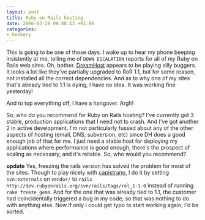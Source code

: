 ```yaml
---
layout: post
title: Ruby on Rails hosting
date: 2006-03-29 09:08:13 +01:00
categories:
- Geekery
---
```

This is going to be one of those days.  I wake up to hear my phone beeping insistently at me, telling me of `DOWN ESCALATION` reports for all of my Ruby on Rails web sites.  Oh, bother.  [DreamHost](http://www.dreamhost.com/r.cgi?wossname) appears to be playing silly buggers.  It looks a lot like they've partially upgraded to RoR 1.1, but for some reason, not installed all the correct dependencies.  And as to why one of my sites that's already tied to 1.1 is dying, I have no idea.  It was working fine yesterday!

And to top everything off, I have a hangover.  Argh!

So, who do you recommend for Ruby on Rails hosting?  I've currently got 3 stable, production applications that I need not to crash.  And I've got another 2 in active development.  I'm not particularly fussed about any of the other aspects of hosting (email, DNS, subversion, etc) since DH does a good enough job of that for me.  I just need a stable host for deploying my applications where performance is good enough, there's the prospect of scaling as necessary, and it's reliable.  So, who would you recommend?

**update** Yes, freezing the rails version has solved the problem for most of the sites.  Though to play nicely with [capistrano](http://manuals.rubyonrails.com/read/book/17), I do it by setting `svn:externals` on `vendor/` to `rails http://dev.rubyonrails.org/svn/rails/tags/rel_1-1-0` instead of running `rake freeze_gems`. And for the one that was already tied to 1.1, the customer had coincidentally triggered a bug in my code, so that was nothing to do with anything else.  Now if only I could get typo to start working again, I'd be sorted.

